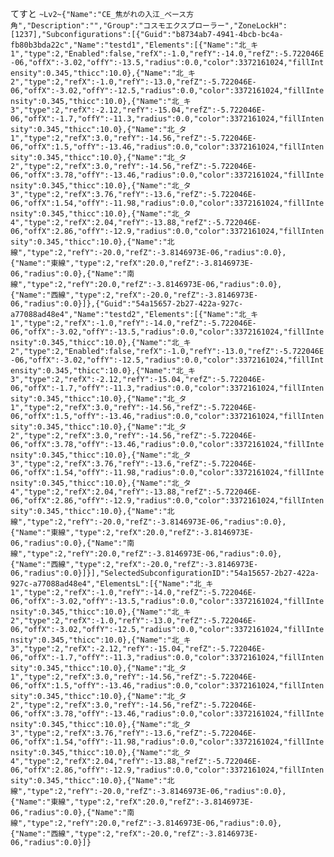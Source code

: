 ﻿てすと
```~Lv2~{"Name":"CE_焦がれの入江_ベース方角","Description":"","Group":"コスモエクスプローラー","ZoneLockH":[1237],"Subconfigurations":[{"Guid":"b8734ab7-4941-4bcb-bc4a-fb80b3bda22c","Name":"testd1","Elements":[{"Name":"北_キ1","type":2,"Enabled":false,"refX":-1.0,"refY":-14.0,"refZ":-5.722046E-06,"offX":-3.02,"offY":-13.5,"radius":0.0,"color":3372161024,"fillIntensity":0.345,"thicc":10.0},{"Name":"北_キ2","type":2,"refX":-1.0,"refY":-13.0,"refZ":-5.722046E-06,"offX":-3.02,"offY":-12.5,"radius":0.0,"color":3372161024,"fillIntensity":0.345,"thicc":10.0},{"Name":"北_キ3","type":2,"refX":-2.12,"refY":-15.04,"refZ":-5.722046E-06,"offX":-1.7,"offY":-11.3,"radius":0.0,"color":3372161024,"fillIntensity":0.345,"thicc":10.0},{"Name":"北_タ1","type":2,"refX":3.0,"refY":-14.56,"refZ":-5.722046E-06,"offX":1.5,"offY":-13.46,"radius":0.0,"color":3372161024,"fillIntensity":0.345,"thicc":10.0},{"Name":"北_タ2","type":2,"refX":3.0,"refY":-14.56,"refZ":-5.722046E-06,"offX":3.78,"offY":-13.46,"radius":0.0,"color":3372161024,"fillIntensity":0.345,"thicc":10.0},{"Name":"北_タ3","type":2,"refX":3.76,"refY":-13.6,"refZ":-5.722046E-06,"offX":1.54,"offY":-11.98,"radius":0.0,"color":3372161024,"fillIntensity":0.345,"thicc":10.0},{"Name":"北_タ4","type":2,"refX":2.04,"refY":-13.88,"refZ":-5.722046E-06,"offX":2.86,"offY":-12.9,"radius":0.0,"color":3372161024,"fillIntensity":0.345,"thicc":10.0},{"Name":"北線","type":2,"refY":-20.0,"refZ":-3.8146973E-06,"radius":0.0},{"Name":"東線","type":2,"refX":20.0,"refZ":-3.8146973E-06,"radius":0.0},{"Name":"南線","type":2,"refY":20.0,"refZ":-3.8146973E-06,"radius":0.0},{"Name":"西線","type":2,"refX":-20.0,"refZ":-3.8146973E-06,"radius":0.0}]},{"Guid":"54a15657-2b27-422a-927c-a77088ad48e4","Name":"testd2","Elements":[{"Name":"北_キ1","type":2,"refX":-1.0,"refY":-14.0,"refZ":-5.722046E-06,"offX":-3.02,"offY":-13.5,"radius":0.0,"color":3372161024,"fillIntensity":0.345,"thicc":10.0},{"Name":"北_キ2","type":2,"Enabled":false,"refX":-1.0,"refY":-13.0,"refZ":-5.722046E-06,"offX":-3.02,"offY":-12.5,"radius":0.0,"color":3372161024,"fillIntensity":0.345,"thicc":10.0},{"Name":"北_キ3","type":2,"refX":-2.12,"refY":-15.04,"refZ":-5.722046E-06,"offX":-1.7,"offY":-11.3,"radius":0.0,"color":3372161024,"fillIntensity":0.345,"thicc":10.0},{"Name":"北_タ1","type":2,"refX":3.0,"refY":-14.56,"refZ":-5.722046E-06,"offX":1.5,"offY":-13.46,"radius":0.0,"color":3372161024,"fillIntensity":0.345,"thicc":10.0},{"Name":"北_タ2","type":2,"refX":3.0,"refY":-14.56,"refZ":-5.722046E-06,"offX":3.78,"offY":-13.46,"radius":0.0,"color":3372161024,"fillIntensity":0.345,"thicc":10.0},{"Name":"北_タ3","type":2,"refX":3.76,"refY":-13.6,"refZ":-5.722046E-06,"offX":1.54,"offY":-11.98,"radius":0.0,"color":3372161024,"fillIntensity":0.345,"thicc":10.0},{"Name":"北_タ4","type":2,"refX":2.04,"refY":-13.88,"refZ":-5.722046E-06,"offX":2.86,"offY":-12.9,"radius":0.0,"color":3372161024,"fillIntensity":0.345,"thicc":10.0},{"Name":"北線","type":2,"refY":-20.0,"refZ":-3.8146973E-06,"radius":0.0},{"Name":"東線","type":2,"refX":20.0,"refZ":-3.8146973E-06,"radius":0.0},{"Name":"南線","type":2,"refY":20.0,"refZ":-3.8146973E-06,"radius":0.0},{"Name":"西線","type":2,"refX":-20.0,"refZ":-3.8146973E-06,"radius":0.0}]}],"SelectedSubconfigurationID":"54a15657-2b27-422a-927c-a77088ad48e4","ElementsL":[{"Name":"北_キ1","type":2,"refX":-1.0,"refY":-14.0,"refZ":-5.722046E-06,"offX":-3.02,"offY":-13.5,"radius":0.0,"color":3372161024,"fillIntensity":0.345,"thicc":10.0},{"Name":"北_キ2","type":2,"refX":-1.0,"refY":-13.0,"refZ":-5.722046E-06,"offX":-3.02,"offY":-12.5,"radius":0.0,"color":3372161024,"fillIntensity":0.345,"thicc":10.0},{"Name":"北_キ3","type":2,"refX":-2.12,"refY":-15.04,"refZ":-5.722046E-06,"offX":-1.7,"offY":-11.3,"radius":0.0,"color":3372161024,"fillIntensity":0.345,"thicc":10.0},{"Name":"北_タ1","type":2,"refX":3.0,"refY":-14.56,"refZ":-5.722046E-06,"offX":1.5,"offY":-13.46,"radius":0.0,"color":3372161024,"fillIntensity":0.345,"thicc":10.0},{"Name":"北_タ2","type":2,"refX":3.0,"refY":-14.56,"refZ":-5.722046E-06,"offX":3.78,"offY":-13.46,"radius":0.0,"color":3372161024,"fillIntensity":0.345,"thicc":10.0},{"Name":"北_タ3","type":2,"refX":3.76,"refY":-13.6,"refZ":-5.722046E-06,"offX":1.54,"offY":-11.98,"radius":0.0,"color":3372161024,"fillIntensity":0.345,"thicc":10.0},{"Name":"北_タ4","type":2,"refX":2.04,"refY":-13.88,"refZ":-5.722046E-06,"offX":2.86,"offY":-12.9,"radius":0.0,"color":3372161024,"fillIntensity":0.345,"thicc":10.0},{"Name":"北線","type":2,"refY":-20.0,"refZ":-3.8146973E-06,"radius":0.0},{"Name":"東線","type":2,"refX":20.0,"refZ":-3.8146973E-06,"radius":0.0},{"Name":"南線","type":2,"refY":20.0,"refZ":-3.8146973E-06,"radius":0.0},{"Name":"西線","type":2,"refX":-20.0,"refZ":-3.8146973E-06,"radius":0.0}]}```